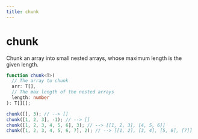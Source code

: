 ```yaml
---
title: chunk
---
```


# chunk

Chunk an array into small nested arrays, whose maximum length is the given length.

```typescript
function chunk<T>(
  // The array to chunk
  arr: T[],
  // The max length of the nested arrays
  length: number
): T[][];
```

```typescript
chunk([], 3); // --> []
chunk([1, 2, 3], -1); // --> []
chunk([1, 2, 3, 4, 5, 6], 3); // --> [[1, 2, 3], [4, 5, 6]]
chunk([1, 2, 3, 4, 5, 6, 7], 2); // --> [[1, 2], [3, 4], [5, 6], [7]]
```
